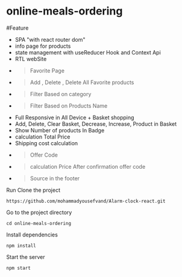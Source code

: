 # online-meals-ordering

#Feature
 + SPA "with react router dom"
+ info page for products
+ state management with useReducer Hook and Context Api
+ RTL webSite
 + > Favorite Page
 + > Add , Delete , Delete All Favorite products
+ > Filter Based on category
+ > Filter Based on Products Name
+ Full Responsive in All Device
+‌ Basket shopping
+ Add, Delete, Clear Basket, Decrease, Increase, Product in Basket
+ Show Number of products In Badge
+ calculation Total Price
+ Shipping cost calculation
+ > Offer Code
+ > calculation Price After confirmation offer code
+ >  Source in the footer

Run
Clone the project
```
https://github.com/mohammadyousefvand/Alarm-clock-react.git
```
Go to the project directory

```
cd online-meals-ordering
```

Install dependencies

```
npm install
```

Start the server

```
npm start
```
